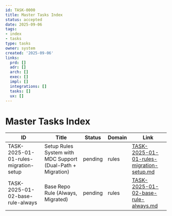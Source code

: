 ```yaml
---
id: TASK-0000
title: Master Tasks Index
status: accepted
date: 2025-09-06
tags:
- index
- tasks
type: tasks
owner: system
created: '2025-09-06'
links:
  prd: []
  adr: []
  arch: []
  exec: []
  impl: []
  integrations: []
  tasks: []
  ux: []
---
```


# Master Tasks Index

| ID | Title | Status | Domain | Link |
|---|---|---|---|---|
| TASK-2025-01-01-rules-migration-setup | Setup Rules System with MDC Support (Dual-Path + Migration) | pending | rules | [TASK-2025-01-01-rules-migration-setup.md](TASK-2025-01-01-rules-migration-setup.md) |
| TASK-2025-01-02-base-rule-always | Base Repo Rule (Always, Migrated) | pending | rules | [TASK-2025-01-02-base-rule-always.md](TASK-2025-01-02-base-rule-always.md) |